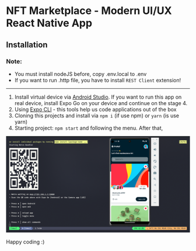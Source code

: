 # NFT Marketplace - Modern UI/UX React Native App

## Installation

### Note:

- You must install nodeJS before, copy .env.local to .env
- If you want to run .http file, you have to install `REST Client` extension!

---

1. Install virtual device via [Android Studio](https://developer.android.com/studio). If you want to run this app on real device, install Expo Go on your device and continue on the stage 4.
2. Using [Expo CLI](https://docs.expo.dev/get-started/installation/) - this tools help us code applications out of the box
3. Cloning this projects and install via `npm i` (if use npm) or `yarn` (is use yarn)
4. Starting project: `npm start` and following the menu.
   After that,

![demo-image](demo.png)

Happy coding :)
